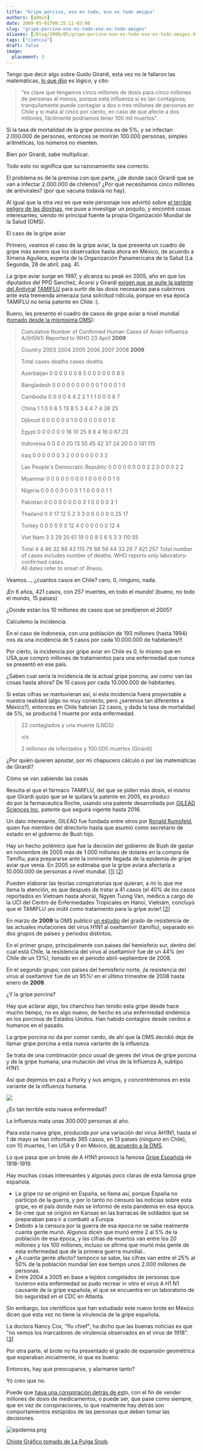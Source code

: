 ```yaml
---
title: "Gripe porcina, eso es todo, eso es todo amigos"
authors: [admin]
date: 2009-05-01T08:25:11-03:00
slug: "gripe-porcina-eso-es-todo-eso-es-todo-amigos"
aliases: [/blog/2009/05/gripe-porcina-eso-es-todo-eso-es-todo-amigos.html]
tags: ["ciencia"]
draft: false
image:
  placement: 3
---
```


Tengo que decir algo sobre Guido Girardi, esta vez no le fallaron las
matemáticas, [lo que
dijo](http://www.terra.cl/actualidad/index.cfm?id_cat=302&id_reg=1169984&titulo_url=Girardi_advierte_que_gripe_porcina_dejaria_facilmente_100_mil_muertos_en_Chile)
es lógico, y cito:

> "es clave que tengamos cinco millones de dosis para cinco millones de
> personas al menos, porque esta influenza si es tan contagiosa,
> tranquilamente puede contagiar a dos o tres millones de personas en
> Chile y si mata al cinco por ciento, en caso de que afecte a dos
> millones, fácilmente podríamos tener 100 mil muertos".

Si la tasa de mortalidad de la gripe porcina es de 5%, y se infectan
2.000.000 de persones, entonces se morirán 100.000 personas, simples
aritméticas, los números no mienten.

Bien por Girardi, sabe multiplicar.

Todo esto no significa que su razonamiento sea correcto.

El problema es de la premisa con que parte, ¿de donde sacó Girardi que
se van a infectar 2.000.000 de chilenos? ¿Por qué necesitamos cinco
millones de antivirales? (por que vacuna todavía no hay).

Al igual que la otra vez en que este personaje nos advirtió sobre 
[el terrible peligro de las dioxinas](/2008/07/cerdos_y_dioxinas.html), me puse a
investigar un poquito, y encontré cosas interesantes, siendo mi
principal fuente la propia Organización Mundial de la Salud (OMS).

El caso de la gripe aviar

Primero, veamos el caso de la gripe aviar, la que presenta un cuadro de
gripe más severo que los observados hasta ahora en México, de acuerdo a
Ximena Aguilera, experta de la Organización Panamericana de la Salud (La
Segunda, 28 de abril, pag. 4).

La gripe aviar surge en 1997, y alcanza su peak en 2005, año en que los
diputados del PPD Sanchez, Acorsi y Girardi
[exigen que se quite la patente del Antiviral](http://diario.elmercurio.cl/detalle/index.asp?id=%7Bfd386e26-6f10-404b-be11-29b70b0732d8%7D) [TAMIFLU](http://diario.elmercurio.cl/detalle/index.asp?id=%7Bfd386e26-6f10-404b-be11-29b70b0732d8%7D)
para surtir de las dosis necesarias para cubrirnos ante esta tremenda
amenaza (una solicitud ridícula, porque en esa época TAMIFLU no tenía
patente en Chile :).

Bueno, les presento el cuadro de casos de gripe aviar a nivel mundial
([tomado desde la mismisima
OMS](http://www.who.int/csr/disease/avian_influenza/country/cases_table_2009_04_23/en/index.html)):

> Cumulative Number of Confirmed Human Cases of Avian Influenza A/(H5N1)
> Reported to WHO 23 April **2009**

> Country 2003 2004 2005 2006 2007 2008 **2009**
>
> Total cases deaths cases deaths
>
> Azerbaijan 0 0 0 0 0 0 8 5 0 0 0 0 0 0 8 5
>
> Bangladesh 0 0 0 0 0 0 0 0 0 0 1 0 0 0 1 0
>
> Cambodia 0 0 0 0 4 4 2 2 1 1 1 0 0 0 8 7
>
> China 1 1 0 0 8 5 13 8 5 3 4 4 7 4 38 25
>
> Djibouti 0 0 0 0 0 0 1 0 0 0 0 0 0 0 1 0
>
> Egypt 0 0 0 0 0 0 18 10 25 9 8 4 16 0 67 23
>
> Indonesia 0 0 0 0 20 13 55 45 42 37 24 20 0 0 141 115
>
> Iraq 0 0 0 0 0 0 3 2 0 0 0 0 0 0 3 2
>
> Lao People's Democratic Republic 0 0 0 0 0 0 0 0 2 2 0 0 0 0 2 2
>
> Myanmar 0 0 0 0 0 0 0 0 1 0 0 0 0 0 1 0
>
> Nigeria 0 0 0 0 0 0 0 0 1 1 0 0 0 0 1 1
>
> Pakistan 0 0 0 0 0 0 0 0 3 1 0 0 0 0 3 1
>
> Thailand 0 0 17 12 5 2 3 3 0 0 0 0 0 0 25 17
>
> Turkey 0 0 0 0 0 0 12 4 0 0 0 0 0 0 12 4
>
> Viet Nam 3 3 29 20 61 19 0 0 8 5 6 5 3 3 110 55
>
> Total 4 4 46 32 98 43 115 79 88 59 44 33 26 7 421 257 Total number of
> cases includes number of deaths. WHO reports only laboratory-confirmed
> cases.\
> All dates refer to onset of illness.

Veamos\..., ¿cuantos casos en Chile? cero, 0, ninguno, nada.

¡En 6 años, 421 casos, con 257 muertes, en todo el mundo! (bueno, no
todo el mundo, 15 paises)

¿Donde están los 10 millones de casos que se predijieron el 2005?

Calculemo la incidencia.

En el caso de Indonesia, con una población de 193 millones (hasta 1994)
nos da una incidencia de 5 casos por cada 10.000.000 de habitantes!!!

Por cierto, la incidencia por gripe aviar en Chile es 0, lo mismo que en
USA,que compró millones de tratamientos para una enfermedad que nunca se
presentó en ese país.

¿Saben cual sería la incidencia de la actual gripe porcina, así como van
las cosas hasta ahora? De 15 casos por cada 10.000.000 de habitantes.

Si estas cifras se mantuvieran así, si esta incidencia fuera proyectable
a nuestra realidad (algo no muy correcto, pero ¿seremos tan diferentes a
México?), entonces en Chile habrían 22 casos, y dada la tasa de
mortalidad de 5%, se producirá 1 muerte por esta enfermedad.

> 22 contagiados y una muerte (LNDS)
>
> v/s
>
> 2 millones de infectados y 100.000 muertos (Girardi)


¿Por quién quieren apostar, por mi chapucero cálculo o por las
matemáticas de Girardi?

Cómo se van sabiendo las cosas

Resulta el que el fármaco TAMIFLU, del que se piden más dosis, el mismo
que Girardi quizo que se le quitara la patente en 2005, es produci\
do por la farmaceutica Roche, usando una patente desarrollada por
[GILEAD Sciences Inc](http://www.gilead.com/), patente que seguirá
vigente hasta 2016.

Un dato interesante, GILEAD fue fundada entre otros por [Ronald
Rumsfeld](http://en.wikipedia.org/wiki/Donald_Rumsfeld), quien fue
miembro del directorio hasta que asumió como secretario de estado en el
gobierno de Bush hijo.

Hay un hecho polémico que fue la decisión del gobierno de Bush de gastar
en noviembre de 2005 más de 1.000 millones de dolares en la compra de
Tamiflu, para prepararse ante la inminente llegada de la epidemia de
gripe aviar que venía. En 2005 se estimaba que la gripe aviara afectaría
a 10.000.000 de personas a nivel mundial.
\[[1](http://en.wikipedia.org/wiki/Gilead_Sciences)\]
\[[2](http://www.worldnetdaily.com/news/article.asp?ARTICLE_ID=47725)\]

Pueden elaborar las teorías conspiratorias que quieran, a mi lo que me
llama la atención, es que después de tratar a 41 casos (el 40% de los
casos reportados en Vietnam hasta ahora), Ngyen Tuong Van, médico a
cargo de la UCI del Centro de Enfermedades Tropicales en Hanoi, Vietnám,
concluyó que el TAMIFLU ¡es inútil como tratamiento para la gripe aviar!
\[[2](http://www.worldnetdaily.com/news/article.asp?ARTICLE_ID=47725)\]

En marzo de **2009** la OMS publicó 
[un estudio](http://www.who.int/csr/disease/influenza/H1N1webupdate20090318%20ed_ns.pdf)
del grado de resistencia de las actuales mutaciones del virus H1N1 al
oseltamivir (tamiflu), separado en dos grupos de paises y periodos
distintos.

En el primer grupo, principalmente con paises del hemisferio sur, dentro
del cual está Chile, la resistencia del virus al oseltamivir fue de un
44% (en Chile de un 13%), tomado en el periodo abril-septiembre de 2008.

En el segundo grupo, con paises del hemisferio norte, ¡la resistencia
del virus al oseltamivir fue de un 95%! en el último trimestre de 2008
hasta enero de **2009**.

¿Y la gripe porcina?

Hay que aclarar algo, los chanchos han tenido esta gripe desde hace
mucho tiempo, no es algo nuevo, de hecho es una enfermedad endémica en
los porcinos de Estados Unidos. Han habido contagios desde cerdos a
humanos en el pasado.

La gripe porcina no da por comer cerdo, de ahí que la OMS decidió deja
de llamar gripe porcina a esta nueva variante de la influenza.

Se trata de una combinación poco usual de genes del virus de gripe
porcina y de la gripe humana, una mutación del virus de la Influenza A,
subtipo H1N1.

Así que dejemos en paz a Porky y sus amigos, y concentrémonos en esta
variante de la influenza humana.

![](226px-EM_of_influenza_virus.jpg)

¿Es tan terrible esta nueva enfermedad?

La Influenza mata unas 300.000 personas al año.

Para esta nueva gripe, producida por una variación del virus AH1N1,
hasta el 1 de mayo se han informado 365 casos, en 13 paises (ninguno en
Chile), con 10 muertes, 1 en USA y 9 en México, [de acuerdo a la
OMS](http://www.who.int/csr/don/2009_05_01a/en/index.html).

Lo que pasa que un brote de A H1N1 provocó la famosa [Gripe
Española](http://es.wikipedia.org/wiki/Gripe_espa%C3%B1ola) de
1918-1919.

Hay muchas cosas interesantes y algunas poco claras de esta famosa gripe
española.

-   La gripe no se originó en España, se llama así, porque España no
    participó de la guerra, y por lo tanto no censuró las noticias sobre
    esta gripe, es el país donde más se informó de esta pandemia en esa
    época.
-   Se cree que se originó en Kansas en las barracas de soldados que se
    preparaban para ir a combatir a Europa.
-   Debido a la censura por la guerra de esa época no se sabe realmente
    cuanta gente murió. Algunos dicen que murió entre 2 al 5% de la
    población de esa época, y las cifras de muertos van entre los 20
    millones y los 100 millones, incluso se afirma que murió más gente
    de esta enfermedad que de la primera guerra mundial..
-   ¿A cuanta gente afecto? tampoco se sabe, las cifras van entre el 25%
    al 50% de la población mundial (en ese tiempo unos 2.000 millones de
    personas.
-   Entre 2004 a 2005 en base a tejidos congelados de personas que
    tuvieron esta enfermedad se pudo recrear in vitro el virus A H1 N1
    causante de la gripe española, el que se encuentra en un laboratorio
    de bio seguridad en el CDC en Atlanta.

Sin embargo, los científicos que han estudiado este nuevo brote en
México dicen que esta vez no tiene la virulencia de la gripe española.

La doctora Nancy Cox, "flu chief", ha dicho que las buenas noticias es
que "no vemos los marcadores de virulencia observados en el virus de
1918". \[[3](http://today.msnbc.msn.com/id/30398682)\]

Por otra parte, el brote no ha presentado el grado de expansión
geométrica que esperaban inicialmente, lo que es bueno.

Entonces, hay que preocuparse, y alarmarse tanto?

Yo creo que no.

Puede que [haya una conspiración detrás de
est](http://agenciadin.com.ar/0280409.htm)o, con el fin de vender
millones de dosis de medicamentos, o puede ser, que pase como siempre,
que en vez de conspiraciones, lo que realmente hay detrás son
comportamientos estúpidos de las personas que deben tomar las
decisiones.

![epidemia.png](epidemia.png)

[Chiste Gráfico tomado de La Pulga Snob](http://lapulgasnob.blogspot.com/2009/05/epidemia.html).
